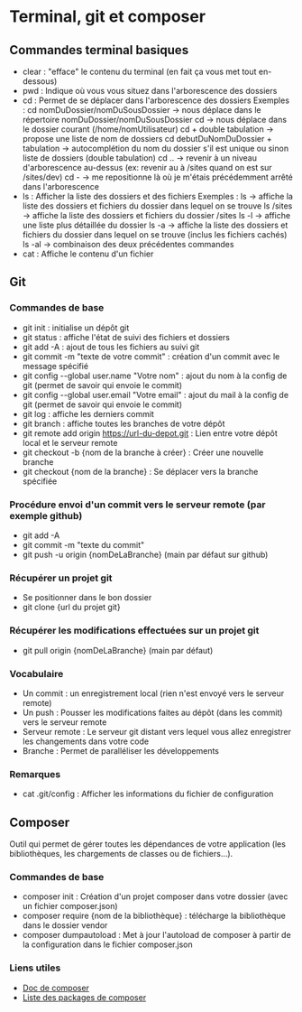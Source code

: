 # Terminal, git et composer

## Commandes terminal basiques

* clear : "efface" le contenu du terminal (en fait ça vous met tout en-dessous)
* pwd : Indique où vous vous situez dans l'arborescence des dossiers
* cd : Permet de se déplacer dans l'arborescence des dossiers
  Exemples :
  cd nomDuDossier/nomDuSousDossier -> nous déplace dans le répertoire nomDuDossier/nomDuSousDossier
  cd -> nous déplace dans le dossier courant (/home/nomUtilisateur)
  cd + double tabulation -> propose une liste de nom de dossiers
  cd debutDuNomDuDossier + tabulation -> autocomplétion du nom du dossier s'il est unique ou sinon liste de dossiers (double tabulation)
  cd .. -> revenir à un niveau d'arborescence au-dessus (ex: revenir au à /sites quand on est sur /sites/dev)
  cd - -> me repositionne là où je m'étais précédemment arrêté dans l'arborescence
* ls : Afficher la liste des dossiers et des fichiers
  Exemples :
  ls -> affiche la liste des dossiers et fichiers du dossier dans lequel on se trouve
  ls /sites -> affiche la liste des dossiers et fichiers du dossier /sites
  ls -l -> affiche une liste plus détaillée du dossier
  ls -a -> affiche la liste des dossiers et fichiers du dossier dans lequel on se trouve (inclus les fichiers cachés)
  ls -al -> combinaison des deux précédentes commandes
* cat : Affiche le contenu d'un fichier

## Git

### Commandes de base

* git init : initialise un dépôt git
* git status : affiche l'état de suivi des fichiers et dossiers
* git add -A : ajout de tous les fichiers au suivi git
* git commit -m "texte de votre commit" : création d'un commit avec le message spécifié
* git config --global user.name "Votre nom" : ajout du nom à la config de git (permet de savoir qui envoie le commit)
* git config --global user.email "Votre email" : ajout du mail à la config de git (permet de savoir qui envoie le commit)
* git log : affiche les derniers commit
* git branch : affiche toutes les branches de votre dépôt
* git remote add origin https://url-du-depot.git : Lien entre votre dépôt local et le serveur remote
* git checkout -b {nom de la branche à créer} : Créer une nouvelle branche
* git checkout {nom de la branche} : Se déplacer vers la branche spécifiée

### Procédure envoi d'un commit vers le serveur remote (par exemple github)

* git add -A
* git commit -m "texte du commit"
* git push -u origin {nomDeLaBranche} (main par défaut sur github)

### Récupérer un projet git

* Se positionner dans le bon dossier
* git clone {url du projet git}

### Récupérer les modifications effectuées sur un projet git

* git pull origin {nomDeLaBranche} (main par défaut)

### Vocabulaire

* Un commit : un enregistrement local (rien n'est envoyé vers le serveur remote)
* Un push : Pousser les modifications faites au dépôt (dans les commit) vers le serveur remote
* Serveur remote : Le serveur git distant vers lequel vous allez enregistrer les changements dans votre code
* Branche : Permet de paralléliser les développements

### Remarques

* cat .git/config : Afficher les informations du fichier de configuration

## Composer

Outil qui permet de gérer toutes les dépendances de votre application (les bibliothèques, les chargements de classes ou de fichiers...).

### Commandes de base

* composer init : Création d'un projet composer dans votre dossier (avec un fichier composer.json)
* composer require {nom de la bibliothèque} : télécharge la bibliothèque dans le dossier vendor
* composer dumpautoload : Met à jour l'autoload de composer à partir de la configuration dans le fichier composer.json

### Liens utiles

* [Doc de composer](https://getcomposer.org/doc/)
* [Liste des packages de composer](https://packagist.org/)
